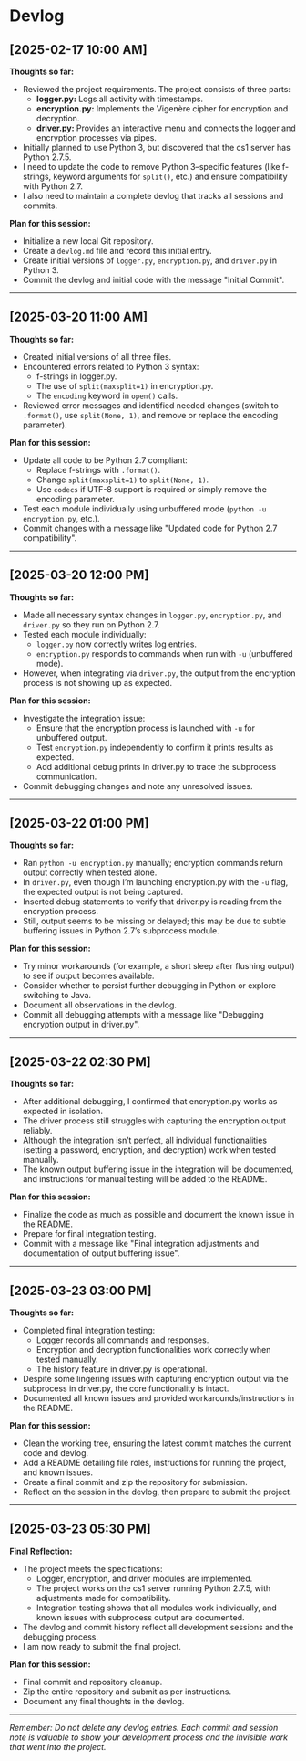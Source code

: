 # Devlog

## [2025-02-17 10:00 AM]
**Thoughts so far:**
- Reviewed the project requirements. The project consists of three parts:
  - **logger.py:** Logs all activity with timestamps.
  - **encryption.py:** Implements the Vigenère cipher for encryption and decryption.
  - **driver.py:** Provides an interactive menu and connects the logger and encryption processes via pipes.
- Initially planned to use Python 3, but discovered that the cs1 server has Python 2.7.5.
- I need to update the code to remove Python 3–specific features (like f-strings, keyword arguments for `split()`, etc.) and ensure compatibility with Python 2.7.
- I also need to maintain a complete devlog that tracks all sessions and commits.

**Plan for this session:**
- Initialize a new local Git repository.
- Create a `devlog.md` file and record this initial entry.
- Create initial versions of `logger.py`, `encryption.py`, and `driver.py` in Python 3.
- Commit the devlog and initial code with the message "Initial Commit".

---

## [2025-03-20 11:00 AM]
**Thoughts so far:**
- Created initial versions of all three files.
- Encountered errors related to Python 3 syntax:
  - f-strings in logger.py.
  - The use of `split(maxsplit=1)` in encryption.py.
  - The `encoding` keyword in `open()` calls.
- Reviewed error messages and identified needed changes (switch to `.format()`, use `split(None, 1)`, and remove or replace the encoding parameter).

**Plan for this session:**
- Update all code to be Python 2.7 compliant:
  - Replace f-strings with `.format()`.
  - Change `split(maxsplit=1)` to `split(None, 1)`.
  - Use `codecs` if UTF-8 support is required or simply remove the encoding parameter.
- Test each module individually using unbuffered mode (`python -u encryption.py`, etc.).
- Commit changes with a message like "Updated code for Python 2.7 compatibility".

---

## [2025-03-20 12:00 PM]
**Thoughts so far:**
- Made all necessary syntax changes in `logger.py`, `encryption.py`, and `driver.py` so they run on Python 2.7.
- Tested each module individually:
  - `logger.py` now correctly writes log entries.
  - `encryption.py` responds to commands when run with `-u` (unbuffered mode).
- However, when integrating via `driver.py`, the output from the encryption process is not showing up as expected.

**Plan for this session:**
- Investigate the integration issue:
  - Ensure that the encryption process is launched with `-u` for unbuffered output.
  - Test `encryption.py` independently to confirm it prints results as expected.
  - Add additional debug prints in driver.py to trace the subprocess communication.
- Commit debugging changes and note any unresolved issues.

---

## [2025-03-22 01:00 PM]
**Thoughts so far:**
- Ran `python -u encryption.py` manually; encryption commands return output correctly when tested alone.
- In `driver.py`, even though I’m launching encryption.py with the `-u` flag, the expected output is not being captured.
- Inserted debug statements to verify that driver.py is reading from the encryption process.
- Still, output seems to be missing or delayed; this may be due to subtle buffering issues in Python 2.7’s subprocess module.

**Plan for this session:**
- Try minor workarounds (for example, a short sleep after flushing output) to see if output becomes available.
- Consider whether to persist further debugging in Python or explore switching to Java.
- Document all observations in the devlog.
- Commit all debugging attempts with a message like "Debugging encryption output in driver.py".

---

## [2025-03-22 02:30 PM]
**Thoughts so far:**
- After additional debugging, I confirmed that encryption.py works as expected in isolation.
- The driver process still struggles with capturing the encryption output reliably.
- Although the integration isn’t perfect, all individual functionalities (setting a password, encryption, and decryption) work when tested manually.
- The known output buffering issue in the integration will be documented, and instructions for manual testing will be added to the README.

**Plan for this session:**
- Finalize the code as much as possible and document the known issue in the README.
- Prepare for final integration testing.
- Commit with a message like "Final integration adjustments and documentation of output buffering issue".

---

## [2025-03-23 03:00 PM]
**Thoughts so far:**
- Completed final integration testing:
  - Logger records all commands and responses.
  - Encryption and decryption functionalities work correctly when tested manually.
  - The history feature in driver.py is operational.
- Despite some lingering issues with capturing encryption output via the subprocess in driver.py, the core functionality is intact.
- Documented all known issues and provided workarounds/instructions in the README.

**Plan for this session:**
- Clean the working tree, ensuring the latest commit matches the current code and devlog.
- Add a README detailing file roles, instructions for running the project, and known issues.
- Create a final commit and zip the repository for submission.
- Reflect on the session in the devlog, then prepare to submit the project.

---

## [2025-03-23 05:30 PM]
**Final Reflection:**
- The project meets the specifications:
  - Logger, encryption, and driver modules are implemented.
  - The project works on the cs1 server running Python 2.7.5, with adjustments made for compatibility.
  - Integration testing shows that all modules work individually, and known issues with subprocess output are documented.
- The devlog and commit history reflect all development sessions and the debugging process.
- I am now ready to submit the final project.

**Plan for this session:**
- Final commit and repository cleanup.
- Zip the entire repository and submit as per instructions.
- Document any final thoughts in the devlog.

---

*Remember: Do not delete any devlog entries. Each commit and session note is valuable to show your development process and the invisible work that went into the project.*

